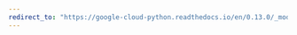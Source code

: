 ```yaml
---
redirect_to: "https://google-cloud-python.readthedocs.io/en/0.13.0/_modules/gcloud/bigtable/happybase/table.html"
---
```

